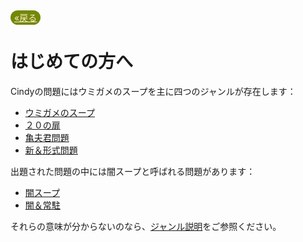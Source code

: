 <a style="background-color:#728905;color:blanchedalmond;padding:3px 6px;border-radius:20px;" href="javascript:window.history.back();">«戻る</a>

# はじめての方へ

Cindyの問題にはウミガメのスープを主に四つのジャンルが存在します：

- [ウミガメのスープ](/wiki/ja/genre/umigame)
- [２０の扉](/wiki/ja/genre/tobira)
- [亀夫君問題](/wiki/ja/genre/kameo)
- [新＆形式問題](/wiki/ja/genre/others)

出題された問題の中には闇スープと呼ばれる問題があります：

- [闇スープ](/wiki/ja/genre/yami)
- [闇＆常駐](/wiki/ja/genre/yami)

それらの意味が分からないのなら、[ジャンル説明](/wiki/ja/genre)をご参照ください。
